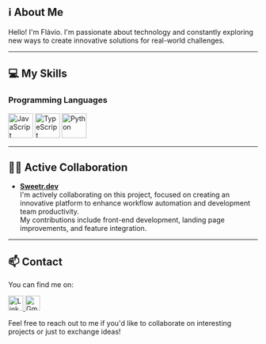 ## ℹ️ About Me

Hello! I'm Flávio. I'm passionate about technology and constantly exploring new ways to create innovative solutions for real-world challenges.

---

## 💻 My Skills

### Programming Languages
<p>
  <img src="https://cdn.jsdelivr.net/gh/devicons/devicon/icons/javascript/javascript-original.svg" alt="JavaScript" width="50" height="50" />
  <img src="https://cdn.jsdelivr.net/gh/devicons/devicon/icons/typescript/typescript-original.svg" alt="TypeScript" width="50" height="50" />
  <img src="https://cdn.jsdelivr.net/gh/devicons/devicon/icons/python/python-original.svg" alt="Python" width="50" height="50" />
</p>

---

## 💼🔧 Active Collaboration

- **[Sweetr.dev](https://github.com/sweetr-dev/sweetr.dev)**  
  I'm actively collaborating on this project, focused on creating an innovative platform to enhance workflow automation and development team productivity.  
  My contributions include front-end development, landing page improvements, and feature integration.

---

## 📫 Contact

You can find me on:
<p>
  <a href="https://www.linkedin.com/in/flaviosalesv/" target="_blank">
    <img src="https://cdn.jsdelivr.net/gh/devicons/devicon/icons/linkedin/linkedin-original.svg" alt="LinkedIn" width="30" height="30" />
  </a>
  <a href="mailto:flavio.salesv@gmail.com">
    <img src="https://cdn.jsdelivr.net/gh/devicons/devicon/icons/google/google-original.svg" alt="Gmail" width="30" height="30" />
  </a>
</p>

Feel free to reach out to me if you'd like to collaborate on interesting projects or just to exchange ideas!
